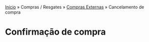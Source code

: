 [Início](/readme.md) &raquo; Compras / Resgates &raquo; [Compras Externas](/purchase/external.md) &raquo; Cancelamento de compra

# Confirmação de compra
